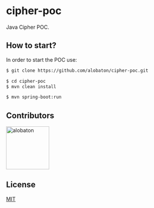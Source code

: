 # cipher-poc

Java Cipher POC.

## How to start?

In order to start the POC use:

```bash
$ git clone https://github.com/alobaton/cipher-poc.git

$ cd cipher-poc
$ mvn clean install

$ mvn spring-boot:run
```

## Contributors

[<img alt="alobaton" src="https://avatars1.githubusercontent.com/u/9356067?s=460&v=4" width="117">](https://github.com/alobaton)

## License

[MIT](https://github.com/alobaton/cipher-poc/blob/master/LICENSE)